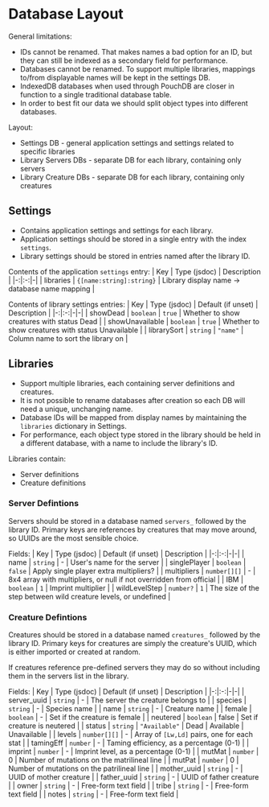 # Database Layout

General limitations:
 * IDs cannot be renamed. That makes names a bad option for an ID, but they can still be indexed as a secondary field for performance.
 * Databases cannot be renamed. To support multiple libraries, mappings to/from displayable names will be kept in the settings DB.
 * IndexedDB databases when used through PouchDB are closer in function to a single traditional database table.
 * In order to best fit our data we should split object types into different databases.

Layout:
 * Settings DB - general application settings and settings related to specific libraries
 * Library Servers DBs - separate DB for each library, containing only servers
 * Library Creature DBs - separate DB for each library, containing only creatures

## Settings
 * Contains application settings and settings for each library.
 * Application settings should be stored in a single entry with the index `settings`.
 * Library settings should be stored in entries named after the library ID.

Contents of the application `settings` entry:
| Key | Type (jsdoc) | Description |
|-:|:-:|-|
| libraries | `{[name:string]:string}` | Library display name -> database name mapping |

Contents of library settings entries:
| Key | Type (jsdoc) | Default (if unset) | Description |
|-:|:-:|-|-|
| showDead | `boolean` | `true` | Whether to show creatures with status Dead |
| showUnavailable | `boolean` | `true` | Whether to show creatures with status Unavailable |
| librarySort | `string` | `"name"` | Column name to sort the library on |

## Libraries
 * Support multiple libraries, each containing server definitions and creatures.
 * It is not possible to rename databases after creation so each DB will need a unique, unchanging name.
 * Database IDs will be mapped from display names by maintaining the `libraries` dictionary in Settings.
 * For performance, each object type stored in the library should be held in a different database, with a name to include the library's ID.

Libraries contain:
 * Server definitions
 * Creature definitions

### Server Defintions
Servers should be stored in a database named `servers_` followed by the library ID.
Primary keys are references by creatures that may move around, so UUIDs are the most sensible choice.

Fields:
| Key | Type (jsdoc) | Default (if unset) | Description |
|-:|:-:|-|-|
| name | `string` | - | User's name for the server |
| singlePlayer | `boolean` | `false` | Apply single player extra multipliers? |
| multipliers | `number[][]` | - | 8x4 array with multipliers, or null if not overridden from official |
| IBM | `boolean` | `1` | Imprint multiplier |
| wildLevelStep | `number?` | `1` | The size of the step between wild creature levels, or undefined |


### Creature Defintions
Creatures should be stored in a database named `creatures_` followed by the library ID.
Primary keys for creatures are simply the creature's UUID, which is either imported or created at random.

If creatures reference pre-defined servers they may do so without including them in the servers list in the library.

Fields:
| Key | Type (jsdoc) | Default (if unset) | Description |
|-:|:-:|-|-|
| server_uuid | `string` | - | The server the creature belongs to |
| species | `string` | - | Species name |
| name | `string` | - | Creature name |
| female | `boolean` | - | Set if the creature is female |
| neutered | `boolean` | false | Set if creature is neutered |
| status | `string` | `"Available"` | Dead \| Available \| Unavailable |
| levels | `number[][]` | - | Array of `[Lw,Ld]` pairs, one for each stat |
| tamingEff | `number` | - | Taming efficiency, as a percentage (0-1) |
| imprint | `number` | - | Imprint level, as a percentage (0-1) |
| mutMat | `number` | 0 | Number of mutations on the matrilineal line |
| mutPat | `number` | 0 | Number of mutations on the patrilineal line |
| mother_uuid | `string` | - | UUID of mother creature |
| father_uuid | `string` | - | UUID of father creature |
| owner | `string` | - | Free-form text field |
| tribe | `string` | - | Free-form text field |
| notes | `string` | - | Free-form text field |

